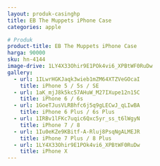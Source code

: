 ```yaml
---
layout: produk-casinghp
title: EB The Muppets iPhone Case
categories: apple

# Produk
product-title: EB The Muppets iPhone Case
harga: 90000
sku: hn-4144
image-drive: 1LY4X33Ohir9E1POk4vi6_XPBtWF0RuDw
gallery:
  - url: 1ILwrHGKJaqk3wieb1mZM64XTZVeGOcaI
    title: iPhone 5 / 5s / SE
  - url: 1aK_mjJ8k5kc57AHuW_M27IXupe12n15C
    title: iPhone 6 / 6s
  - url: 1GoeTJusVLRBhfc6j5q9gLECwJ_qLIwBA
    title: iPhone 6 Plus / 6s Plus
  - url: 1IRBv1lFKc7uqic6Qxc5yr_ss_t6lWgyN
    title: iPhone 7 / 8
  - url: 1Iu0eKZe9KBitf-A-Rluj8PsqNgALMEJR
    title: iPhone 7 Plus / 8 Plus
  - url: 1LY4X33Ohir9E1POk4vi6_XPBtWF0RuDw
    title: iPhone X
---
```

